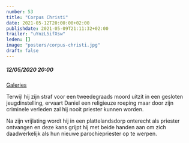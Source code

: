 ```yaml
---
number: 53
title: "Corpus Christi"
date: 2021-05-12T20:00:00+02:00
publishdate: 2021-05-09T21:11:32+02:00
trailer: "uYnzL5ifXsw"
leden: [] 
image: "posters/corpus-christi.jpg"
draft: false
---
```


##### 12/05/2020 20:00

[Galeries](https://galeries.be/en/corpus-christi-lux-audience-week/)

Terwijl hij zijn straf voor een tweedegraads moord uitzit in een gesloten
jeugdinstelling, ervaart Daniel een religieuze roeping maar door zijn criminele
verleden zal hij nooit priester kunnen worden.
<!--more-->
Na zijn vrijlating wordt hij in een plattelandsdorp onterecht als priester
ontvangen en deze kans grijpt hij met beide handen aan om zich daadwerkelijk
als hun nieuwe parochiepriester op te werpen.
